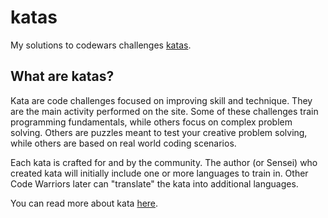 # katas
My solutions to codewars challenges [katas](http://www.codewars.com/).

## What are katas?

Kata are code challenges focused on improving skill and technique. They are the main activity performed on the site. Some of these challenges train programming fundamentals, while others focus on complex problem solving. Others are puzzles meant to test your creative problem solving, while others are based on real world coding scenarios.

Each kata is crafted for and by the community. The author (or Sensei) who created kata will initially include one or more languages to train in. Other Code Warriors later can "translate" the kata into additional languages.

You can read more about kata [here](https://github.com/Codewars/codewars.com/wiki/Kata).

